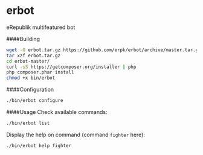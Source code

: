 erbot
=====

eRepublik multifeatured bot

####Building
```bash
wget -O erbot.tar.gz https://github.com/erpk/erbot/archive/master.tar.gz
tar xzf erbot.tar.gz
cd erbot-master/
curl -sS https://getcomposer.org/installer | php
php composer.phar install
chmod +x bin/erbot
```
####Configuration
```bash
./bin/erbot configure
```
####Usage
Check available commands:
```bash
./bin/erbot list
```

Display the help on command (command `fighter` here):
```bash
./bin/erbot help fighter
```
